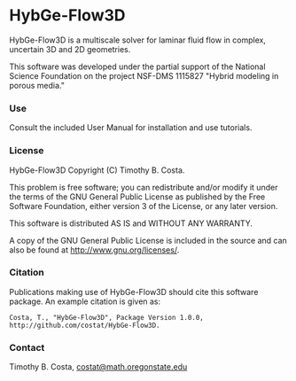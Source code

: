 # HybGe-Flow3D #

HybGe-Flow3D is a multiscale solver for laminar fluid flow in complex, uncertain 3D and 2D geometries.

This software was developed under the partial support of the National Science
Foundation on the project NSF-DMS 1115827 "Hybrid modeling in porous media."

### Use ###

Consult the included User Manual for installation and use tutorials.

### License ###

HybGe-Flow3D Copyright (C) Timothy B. Costa.

This problem is free software; you can redistribute and/or modify it under the terms of the GNU General Public License as published by the Free Software Foundation, either version 3 of the License, or any later version.

This software is distributed AS IS and
WITHOUT ANY WARRANTY.

A copy of the GNU General Public License is included in the source and
can also be found at http://www.gnu.org/licenses/.

### Citation ###

Publications making use of HybGe-Flow3D should cite this software package. An example citation is given as:

    Costa, T., "HybGe-Flow3D", Package Version 1.0.0,
    http://github.com/costat/HybGe-Flow3D.

### Contact ###

Timothy B. Costa, costat@math.oregonstate.edu
